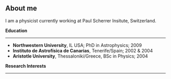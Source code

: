 ## About me

I am a physicist currently working at Paul Scherrer Insitute, Switzerland.

**Education** 

-----

- **Northwestern University**, IL USA; PhD in Astrophysics; 2009 
- **Instituto de Astrofísica de Canarias**, Tenerife/Spain; 2002 & 2004
- **Aristotle University**, Thessaloniki/Greece, BSc in Physics; 2004
 

**Research Interests** 

---



 



